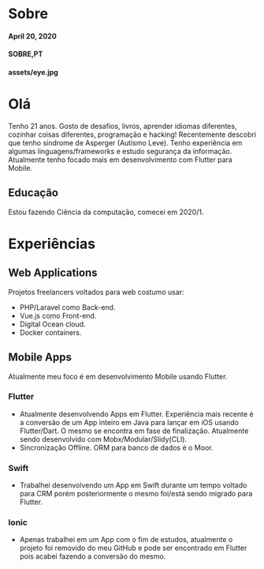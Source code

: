 # Sobre
#### April 20, 2020
#### SOBRE,PT
#### assets/eye.jpg

# Olá

Tenho 21 anos. Gosto de desafios, livros, aprender idiomas diferentes, cozinhar coisas diferentes, programação e hacking! Recentemente descobri que tenho síndrome de Asperger (Autismo Leve). Tenho experiência em algumas linguagens/frameworks e estudo segurança da informação. Atualmente tenho focado mais em desenvolvimento com Flutter para Mobile.

## Educação
Estou fazendo Ciência da computação, comecei em 2020/1.

# Experiências

## Web Applications

Projetos freelancers voltados para web costumo usar:
- PHP/Laravel como Back-end.
- Vue.js como Front-end.
- Digital Ocean cloud.
- Docker containers.

## Mobile Apps

Atualmente meu foco é em desenvolvimento Mobile usando Flutter.

### Flutter
- Atualmente desenvolvendo Apps em Flutter. Experiência mais recente é a conversão de um App inteiro em Java para lançar em iOS usando Flutter/Dart. O mesmo se encontra em fase de finalização. Atualmente sendo desenvolvido com Mobx/Modular/Slidy(CLI).
- Sincronização Offline. ORM para banco de dados é o Moor.
### Swift
- Trabalhei desenvolvendo um App em Swift durante um tempo voltado para CRM porém posteriormente o mesmo foi/está sendo migrado para Flutter.
### Ionic
- Apenas trabalhei em um App com o fim de estudos, atualmente o projeto foi removido do meu GitHub e pode ser encontrado em Flutter pois acabei fazendo a conversão do mesmo.
